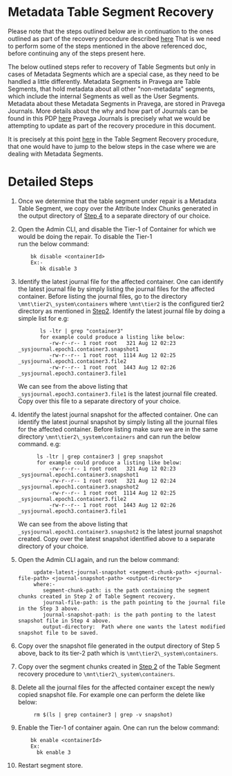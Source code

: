 <!--
Copyright Pravega Authors.

Licensed under the Apache License, Version 2.0 (the "License");
you may not use this file except in compliance with the License.
You may obtain a copy of the License at

    http://www.apache.org/licenses/LICENSE-2.0

Unless required by applicable law or agreed to in writing, software
distributed under the License is distributed on an "AS IS" BASIS,
WITHOUT WARRANTIES OR CONDITIONS OF ANY KIND, either express or implied.
See the License for the specific language governing permissions and
limitations under the License.
-->


# Metadata Table Segment Recovery


Please note that the steps outlined below are in continuation to the ones outlined as part of the recovery procedure described [here](https://github.com/pravega/pravega/blob/master/documentation/src/docs/recovery-procedures/table-segment-recovery.md)
That is we need to perform some of the steps mentioned in the above referenced doc, before continuing any of the steps present here.

The below outlined steps refer to recovery of Table Segments but only in cases of Metadata Segments which are a special case, as they need to 
be handled a little differently. Metadata Segments in Pravega are Table Segments, that hold metadata about all other "non-metadata" segments, which 
include the internal Segments as well as the User Segments. Metadata about these Metadata Segments in Pravega, are stored in Pravega Journals. More details
about the why and how part of Journals can be found in this PDP [here](https://github.com/pravega/pravega/wiki/PDP-34-(Simplified-Tier-2)#why-slts-needs-system-journal)
Pravega Journals is precisely what we would be attempting to update as part of the recovery procedure in this document.

It is precisely at this point [here](https://github.com/abhinb/pravega/blob/master/documentation/src/docs/recovery-procedures/table-segment-recovery.md#note) in the Table Segment Recovery procedure, that one would have to jump to the below steps in the case where we are
dealing with Metadata Segments.


# Detailed Steps
1) Once we determine that the table segment under repair is a Metadata Table Segment, we copy over the Attribute Index Chunks generated 
   in the output directory of [Step 4](https://github.com/pravega/pravega/blob/master/documentation/src/docs/recovery-procedures/table-segment-recovery.md#detailed-steps) to a separate directory of our choice.


2) Open the Admin CLI, and disable the Tier-1 of Container for which we would be doing the repair. To disable the Tier-1  
   run the below command:
   ```
       bk disable <containerId>
       Ex:-
          bk disable 3
   ```


3) Identify the latest journal file for the affected container. One can identify the latest journal file by simply listing the journal files 
   for the affected container. Before listing the journal files, go to the directory `\mnt\tier2\_system\containers` 
   where `\mnt\tier2` is the configured tier2 directory as mentioned in [Step2](https://github.com/pravega/pravega/blob/master/documentation/src/docs/recovery-procedures/table-segment-recovery.md#detailed-steps).
   Identify the latest journal file by doing a simple list for e.g: 
   ```
          ls -ltr | grep "container3"   
          for example could produce a listing like below:
             -rw-r--r-- 1 root root   321 Aug 12 02:23 _sysjournal.epoch1.container3.snapshot1
             -rw-r--r-- 1 root root  1114 Aug 12 02:25 _sysjournal.epoch1.container3.file2
             -rw-r--r-- 1 root root  1443 Aug 12 02:26 _sysjournal.epoch3.container3.file1

   ```
   We can see from the above listing that `_sysjournal.epoch3.container3.file1` is the latest journal file created.
   Copy over this file to a separate directory of your choice.


4) Identify the latest journal snapshot for the affected container. One can identify the latest journal snapshot by simply listing all the
   journal files for the affected container. Before listing make sure we are in the same directory `\mnt\tier2\_system\containers`
   and can run the below command. e.g:
   ```
         ls -ltr | grep container3 | grep snapshot
         for example could produce a listing like below:
             -rw-r--r-- 1 root root   321 Aug 12 02:23 _sysjournal.epoch1.container3.snapshot1
             -rw-r--r-- 1 root root   321 Aug 12 02:24 _sysjournal.epoch1.container3.snapshot2
             -rw-r--r-- 1 root root  1114 Aug 12 02:25 _sysjournal.epoch1.container3.file2
             -rw-r--r-- 1 root root  1443 Aug 12 02:26 _sysjournal.epoch3.container3.file1         

   ```
   We can see from the above listing that `_sysjournal.epoch1.container3.snapshot2` is the latest journal snapshot created.
   Copy over the latest snapshot identified above to a separate directory of your choice.


5) Open the Admin CLI again, and run the below command:
   ```
        update-latest-journal-snapshot <segment-chunk-path> <journal-file-path> <journal-snapshot-path> <output-directory>
        where:-
           segment-chunk-path: is the path containing the segment chunks created in Step 2 of Table Segment recovery.
           journal-file-path: is the path pointing to the journal file in the Step 3 above.
           journal-snapshot-path: is the path ponting to the latest snapshot file in Step 4 above.
           output-directory:  Path where one wants the latest modified snapshot file to be saved.
   ```


6) Copy over the snapshot file generated in the output directory of Step 5 above, back to its tier-2 path which is `\mnt\tier2\_system\containers`.


7) Copy over the segment chunks created in [Step 2](https://github.com/pravega/pravega/blob/master/documentation/src/docs/recovery-procedures/table-segment-recovery.md#detailed-steps) of the Table Segment recovery procedure to `\mnt\tier2\_system\containers`.


8) Delete all the journal files for the affected container except the newly copied snapshot file. 
   For example one can perform the delete like below:
   ```
        rm $(ls | grep container3 | grep -v snapshot)

   ```

   
8) Enable the Tier-1 of container again. One can run the below command:
   ```
       bk enable <containerId>
       Ex:
         bk enable 3
   ```

   
9) Restart segment store.
